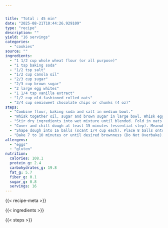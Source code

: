 ```yaml
---


title: "Total : 45 min"
date: "2025-08-21T10:44:26.929109"
type: "recipe"
description: ""
yield: "16 servings"
categories:
  - "cookies"
source: ""
ingredients:
  - "1 1/2 cup whole wheat flour (or all purpose)"
  - "1 tsp baking soda"
  - "1/2 tsp salt"
  - "1/2 cup canola oil"
  - "2/3 cup sugar"
  - "2/3 cup brown sugar"
  - "2 large egg whites"
  - "1 1/4 tsp vanilla extract"
  - "1/2 cup old-fashioned rolled oats"
  - "3/4 cup semisweet chocolate chips or chunks (4 oz)"
steps:
  - "Combine flour, baking soda and salt in medium bowl."
  - "Whisk together oil, sugar and brown sugar in large bowl. Whisk egg whites and vanilla until smooth, then add to the wet mixture in large bowl."
  - "Stir dry ingredients into wet mixture until blended. Fold in oats and then the chocolate."
  - "Cover and chill dough at least 15 minutes (essential step). Meanwhile, heat oven to 375F. Line 2 making sheets with parchment paper."
  - "Shape dough into 16 balls (scant 1/4 cup each). Place 8 balls onto each prepared sheet. With fingers, press each into a patty about 3\" in diameter, allowing about 2\" between patties for slight spreading."
  - "Bake 7 to 10 minutes or until desired brownness (Do Not Overbake), switching position of sheets halfway through. Let cool a few minutes before moving to rack to cool completely."
allergens:
  - "eggs"
  - "gluten"
nutrition:
  calories: 108.1
  protein_g: 2.4
  carbohydrates_g: 19.8
  fat_g: 5.7
  fiber_g: 0.1
  sugar_g: 0.8
  servings: 16
---
```


{{< recipe-meta >}}

{{< ingredients >}}

{{< steps >}}
